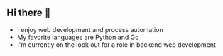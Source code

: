 ## Hi there 👋

- I enjoy web development and process automation
- My favorite languages are Python and Go
- I'm currently on the look out for a role in backend web development
